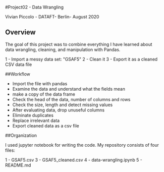 #Project02 - Data Wrangling

Vivian Piccolo - DATAFT- Berlin- August 2020

## Overview

The goal of this project was to combine everything I have learned about data wrangling, cleaning, and manipulation with Pandas.

1 - Import a messy data set: "GSAF5"
2 - Clean it 
3 - Export it as a cleaned CSV data file

##Workflow

* Import the file with pandas
* Examine the data and understand what the fields mean
* make a copy of the data frame
* Check the head of the data, number of columns and rows 
* Check the size, length and detect missing values
* After evaluating data, drop unuseful columns
* Eliminate duplicates
* Replace irrelevant data
* Export cleaned data as a csv file

##Organization

I used jupyter notebook for writing the code. 
My repository consists of four files: 

1 - GSAF5.csv 
3 - GSAF5_cleaned.csv 
4 - data-wrangling.ipynb
5 - README.md


